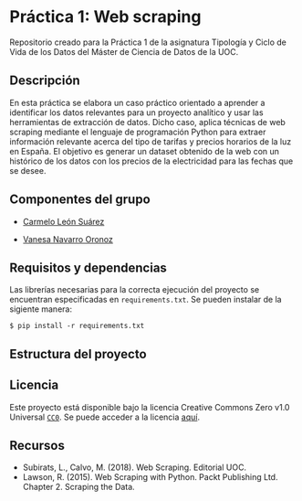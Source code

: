 # Práctica 1: Web scraping

Repositorio creado para la Práctica 1 de la asignatura Tipología y Ciclo de Vida de los Datos del Máster de Ciencia de Datos de la UOC.

## Descripción

En esta práctica se elabora un caso práctico orientado a aprender a identificar los datos relevantes para un proyecto analítico y usar las herramientas de extracción de datos. Dicho caso, aplica técnicas de web scraping mediante el lenguaje de programación Python para extraer información relevante acerca del tipo de tarifas y precios horarios de la luz en España. El objetivo es generar un dataset obtenido de la web con un histórico de los datos con los precios de la electricidad para las fechas que se desee.

## Componentes del grupo

* [Carmelo León Suárez](https://github.com/cleons0)

* [Vanesa Navarro Oronoz](https://github.com/vnoronoz)

## Requisitos y dependencias

Las librerías necesarias para la correcta ejecución del proyecto se encuentran especificadas en `requirements.txt`.
Se pueden instalar de la sigiente manera:
```
$ pip install -r requirements.txt
```
## Estructura del proyecto

## Licencia

Este proyecto está disponible bajo la licencia Creative Commons Zero v1.0 Universal [`CC0`](https://creativecommons.org/publicdomain/zero/1.0/deed.es).
Se puede acceder a la licencia [aquí](LICENSE).

## Recursos
* Subirats, L., Calvo, M. (2018). Web Scraping. Editorial UOC.
* Lawson, R. (2015). Web Scraping with Python. Packt Publishing Ltd. Chapter 2. Scraping the Data.
